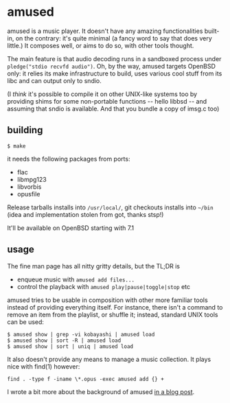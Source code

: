# amused

amused is a music player.  It doesn't have any amazing functionalities
built-in, on the contrary: it's quite minimal (a fancy word to say that
does very little.)  It composes well, or aims to do so, with other tools
thought.

The main feature is that audio decoding runs in a sandboxed process
under `pledge("stdio recvfd audio")`.  Oh, by the way, amused targets
OpenBSD only: it relies its make infrastructure to build, uses various
cool stuff from its libc and can output only to sndio.

(I *think* it's possible to compile it on other UNIX-like systems too by
providing shims for some non-portable functions -- hello libbsd -- and
assuming that sndio is available.  And that you bundle a copy of imsg.c
too)


## building

	$ make

it needs the following packages from ports:

 - flac
 - libmpg123
 - libvorbis
 - opusfile

Release tarballs installs into `/usr/local/`, git checkouts installs
into `~/bin` (idea and implementation stolen from got, thanks stsp!)

It'll be available on OpenBSD starting with 7.1


## usage

The fine man page has all nitty gritty details, but the TL;DR is

 - enqueue music with `amused add files...`
 - control the playback with `amused play|pause|toggle|stop` etc

amused tries to be usable in composition with other more familiar tools
instead of providing everything itself.  For instance, there isn't a
command to remove an item from the playlist, or shuffle it; instead,
standard UNIX tools can be used:

	$ amused show | grep -vi kobayashi | amused load
	$ amused show | sort -R | amused load
	$ amused show | sort | uniq | amused load

It also doesn't provide any means to manage a music collection.  It
plays nice with find(1) however:

	find . -type f -iname \*.opus -exec amused add {} +

I wrote a bit more about the background of amused [in a blog
post](https://www.omarpolo.com/post/amused.html).
